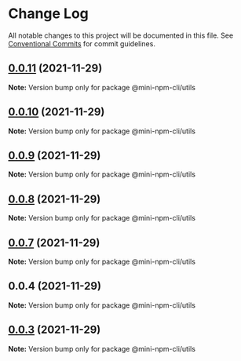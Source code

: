 # Change Log

All notable changes to this project will be documented in this file.
See [Conventional Commits](https://conventionalcommits.org) for commit guidelines.

## [0.0.11](https://github.com/doujianyu/mini-package-cli/compare/v0.0.10...v0.0.11) (2021-11-29)

**Note:** Version bump only for package @mini-npm-cli/utils

## [0.0.10](https://github.com/doujianyu/mini-package-cli/compare/v0.0.9...v0.0.10) (2021-11-29)

**Note:** Version bump only for package @mini-npm-cli/utils

## [0.0.9](https://github.com/doujianyu/mini-package-cli/compare/v0.0.8...v0.0.9) (2021-11-29)

**Note:** Version bump only for package @mini-npm-cli/utils

## [0.0.8](https://github.com/doujianyu/mini-package-cli/compare/v0.0.7...v0.0.8) (2021-11-29)

**Note:** Version bump only for package @mini-npm-cli/utils

## [0.0.7](https://github.com/doujianyu/mini-package-cli/compare/v0.0.6...v0.0.7) (2021-11-29)

**Note:** Version bump only for package @mini-npm-cli/utils

## 0.0.4 (2021-11-29)

**Note:** Version bump only for package @mini-npm-cli/utils

## [0.0.3](https://github.com/doujianyu/mini-package-cli/compare/v0.0.2...v0.0.3) (2021-11-29)

**Note:** Version bump only for package @mini-npm-cli/utils
